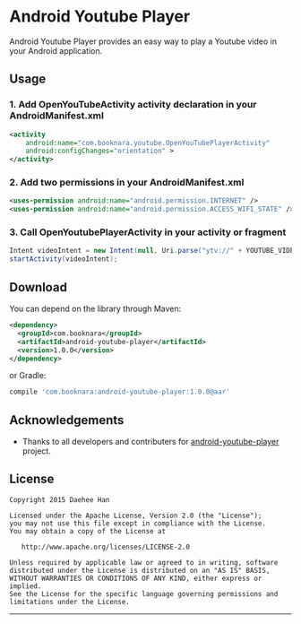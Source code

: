 # Android Youtube Player
Android Youtube Player provides an easy way to play a Youtube video in your Android application.

## Usage

### 1. Add OpenYouTubeActivity activity declaration in your AndroidManifest.xml
```xml
<activity
    android:name="com.booknara.youtube.OpenYouTubePlayerActivity"
    android:configChanges="orientation" >
</activity>
```

### 2. Add two permissions in your AndroidManifest.xml
```xml
<uses-permission android:name="android.permission.INTERNET" />
<uses-permission android:name="android.permission.ACCESS_WIFI_STATE" />
```

### 3. Call OpenYoutubePlayerActivity in your activity or fragment
```java
Intent videoIntent = new Intent(null, Uri.parse("ytv://" + YOUTUBE_VIDEO_ID), this, OpenYouTubePlayerActivity.class);
startActivity(videoIntent);
```

## Download

You can depend on the library through Maven:
```xml
<dependency>
  <groupId>com.booknara</groupId>
  <artifactId>android-youtube-player</artifactId>
  <version>1.0.0</version>
</dependency>
```
or Gradle:
```groovy
compile 'com.booknara:android-youtube-player:1.0.0@aar'
```

## Acknowledgements

* Thanks to all developers and contributers for [android-youtube-player][1] project.


## License

    Copyright 2015 Daehee Han

    Licensed under the Apache License, Version 2.0 (the "License");
    you may not use this file except in compliance with the License.
    You may obtain a copy of the License at

       http://www.apache.org/licenses/LICENSE-2.0

    Unless required by applicable law or agreed to in writing, software
    distributed under the License is distributed on an "AS IS" BASIS,
    WITHOUT WARRANTIES OR CONDITIONS OF ANY KIND, either express or implied.
    See the License for the specific language governing permissions and
    limitations under the License.


---

[1]: https://code.google.com/p/android-youtube-player/
